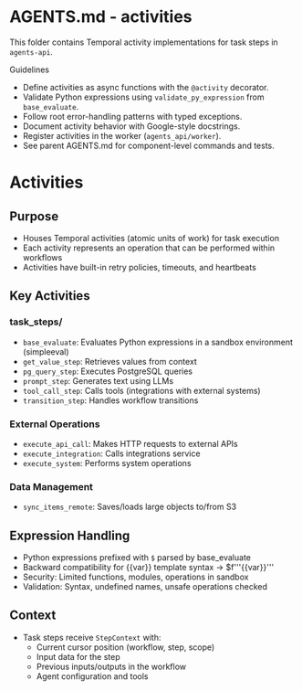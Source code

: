 # AGENTS.md - activities

This folder contains Temporal activity implementations for task steps in `agents-api`.

Guidelines
- Define activities as async functions with the `@activity` decorator.
- Validate Python expressions using `validate_py_expression` from `base_evaluate`.
- Follow root error-handling patterns with typed exceptions.
- Document activity behavior with Google-style docstrings.
- Register activities in the worker (`agents_api/worker`).
- See parent AGENTS.md for component-level commands and tests.

# Activities

## Purpose
- Houses Temporal activities (atomic units of work) for task execution
- Each activity represents an operation that can be performed within workflows
- Activities have built-in retry policies, timeouts, and heartbeats

## Key Activities

### task_steps/
- `base_evaluate`: Evaluates Python expressions in a sandbox environment (simpleeval)
- `get_value_step`: Retrieves values from context
- `pg_query_step`: Executes PostgreSQL queries
- `prompt_step`: Generates text using LLMs
- `tool_call_step`: Calls tools (integrations with external systems)
- `transition_step`: Handles workflow transitions

### External Operations
- `execute_api_call`: Makes HTTP requests to external APIs
- `execute_integration`: Calls integrations service
- `execute_system`: Performs system operations

### Data Management
- `sync_items_remote`: Saves/loads large objects to/from S3

## Expression Handling
- Python expressions prefixed with `$` parsed by base_evaluate
- Backward compatibility for {{var}} template syntax → $f'''{{var}}'''
- Security: Limited functions, modules, operations in sandbox
- Validation: Syntax, undefined names, unsafe operations checked

## Context
- Task steps receive `StepContext` with:
  - Current cursor position (workflow, step, scope)
  - Input data for the step
  - Previous inputs/outputs in the workflow
  - Agent configuration and tools
